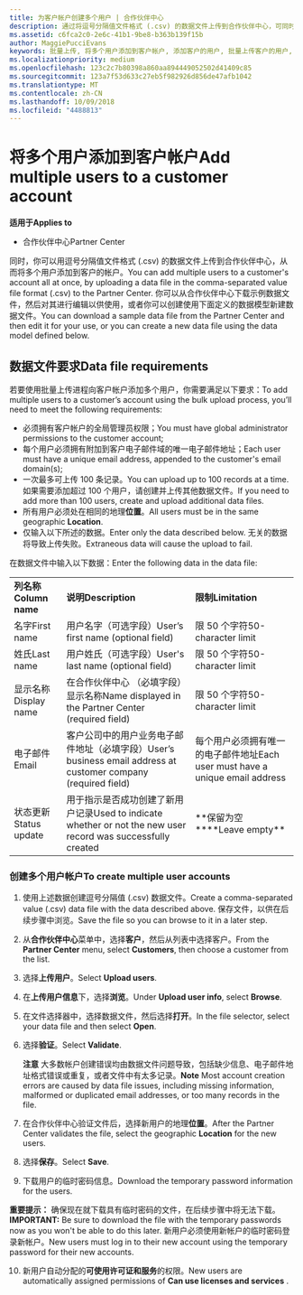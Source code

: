 ```yaml
---
title: 为客户帐户创建多个用户 | 合作伙伴中心
description: 通过将逗号分隔值文件格式 (.csv) 的数据文件上传到合作伙伴中心，可同时将多个用户添加至客户帐户。
ms.assetid: c6fca2c0-2e6c-41b1-9be8-b363b139f15b
author: MaggiePucciEvans
keywords: 批量上传, 将多个用户添加到客户帐户, 添加客户的用户, 批量上传客户的用户, 客户帐户, 客户用户, 用户
ms.localizationpriority: medium
ms.openlocfilehash: 123c2c7b80398a860aa894449052502d41409c85
ms.sourcegitcommit: 123a7f53d633c27eb5f982926d856de47afb1042
ms.translationtype: MT
ms.contentlocale: zh-CN
ms.lasthandoff: 10/09/2018
ms.locfileid: "4488813"
---
```

# <a name="add-multiple-users-to-a-customer-account"></a><span data-ttu-id="e2f62-104">将多个用户添加到客户帐户</span><span class="sxs-lookup"><span data-stu-id="e2f62-104">Add multiple users to a customer account</span></span>

**<span data-ttu-id="e2f62-105">适用于</span><span class="sxs-lookup"><span data-stu-id="e2f62-105">Applies to</span></span>**

-  <span data-ttu-id="e2f62-106">合作伙伴中心</span><span class="sxs-lookup"><span data-stu-id="e2f62-106">Partner Center</span></span>

<span data-ttu-id="e2f62-107">同时，你可以用逗号分隔值文件格式 (.csv) 的数据文件上传到合作伙伴中心，从而将多个用户添加到客户的帐户。</span><span class="sxs-lookup"><span data-stu-id="e2f62-107">You can add multiple users to a customer's account all at once, by uploading a data file in the comma-separated value file format (.csv) to the Partner Center.</span></span> <span data-ttu-id="e2f62-108">你可以从合作伙伴中心下载示例数据文件，然后对其进行编辑以供使用，或者你可以创建使用下面定义的数据模型新建数据文件。</span><span class="sxs-lookup"><span data-stu-id="e2f62-108">You can download a sample data file from the Partner Center and then edit it for your use, or you can create a new data file using the data model defined below.</span></span>

## <a href="" id="creatingtheimportcsvfile"></a><span data-ttu-id="e2f62-109">数据文件要求</span><span class="sxs-lookup"><span data-stu-id="e2f62-109">Data file requirements</span></span>


<span data-ttu-id="e2f62-110">若要使用批量上传进程向客户帐户添加多个用户，你需要满足以下要求：</span><span class="sxs-lookup"><span data-stu-id="e2f62-110">To add multiple users to a customer’s account using the bulk upload process, you’ll need to meet the following requirements:</span></span>

-   <span data-ttu-id="e2f62-111">必须拥有客户帐户的全局管理员权限；</span><span class="sxs-lookup"><span data-stu-id="e2f62-111">You must have global administrator permissions to the customer account;</span></span>
-   <span data-ttu-id="e2f62-112">每个用户必须拥有附加到客户电子邮件域的唯一电子邮件地址；</span><span class="sxs-lookup"><span data-stu-id="e2f62-112">Each user must have a unique email address, appended to the customer's email domain(s);</span></span>
-   <span data-ttu-id="e2f62-113">一次最多可上传 100 条记录。</span><span class="sxs-lookup"><span data-stu-id="e2f62-113">You can upload up to 100 records at a time.</span></span> <span data-ttu-id="e2f62-114">如果需要添加超过 100 个用户，请创建并上传其他数据文件。</span><span class="sxs-lookup"><span data-stu-id="e2f62-114">If you need to add more than 100 users, create and upload additional data files.</span></span>
-   <span data-ttu-id="e2f62-115">所有用户必须处在相同的地理**位置**。</span><span class="sxs-lookup"><span data-stu-id="e2f62-115">All users must be in the same geographic **Location**.</span></span>
-   <span data-ttu-id="e2f62-116">仅输入以下所述的数据。</span><span class="sxs-lookup"><span data-stu-id="e2f62-116">Enter only the data described below.</span></span> <span data-ttu-id="e2f62-117">无关的数据将导致上传失败。</span><span class="sxs-lookup"><span data-stu-id="e2f62-117">Extraneous data will cause the upload to fail.</span></span>

<span data-ttu-id="e2f62-118">在数据文件中输入以下数据：</span><span class="sxs-lookup"><span data-stu-id="e2f62-118">Enter the following data in the data file:</span></span>

|                 |                                                                              |                                            |
|-----------------|------------------------------------------------------------------------------|--------------------------------------------|
| **<span data-ttu-id="e2f62-119">列名称</span><span class="sxs-lookup"><span data-stu-id="e2f62-119">Column name</span></span>** | **<span data-ttu-id="e2f62-120">说明</span><span class="sxs-lookup"><span data-stu-id="e2f62-120">Description</span></span>**                                                              | **<span data-ttu-id="e2f62-121">限制</span><span class="sxs-lookup"><span data-stu-id="e2f62-121">Limitation</span></span>**                             |
| <span data-ttu-id="e2f62-122">名字</span><span class="sxs-lookup"><span data-stu-id="e2f62-122">First name</span></span>      | <span data-ttu-id="e2f62-123">用户名字（可选字段）</span><span class="sxs-lookup"><span data-stu-id="e2f62-123">User’s first name (optional field)</span></span>                                           | <span data-ttu-id="e2f62-124">限 50 个字符</span><span class="sxs-lookup"><span data-stu-id="e2f62-124">50-character limit</span></span>                         |
| <span data-ttu-id="e2f62-125">姓氏</span><span class="sxs-lookup"><span data-stu-id="e2f62-125">Last name</span></span>       | <span data-ttu-id="e2f62-126">用户姓氏（可选字段）</span><span class="sxs-lookup"><span data-stu-id="e2f62-126">User's last name (optional field)</span></span>                                            | <span data-ttu-id="e2f62-127">限 50 个字符</span><span class="sxs-lookup"><span data-stu-id="e2f62-127">50-character limit</span></span>                         |
| <span data-ttu-id="e2f62-128">显示名称</span><span class="sxs-lookup"><span data-stu-id="e2f62-128">Display name</span></span>    | <span data-ttu-id="e2f62-129">在合作伙伴中心 （必填字段） 显示名称</span><span class="sxs-lookup"><span data-stu-id="e2f62-129">Name displayed in the Partner Center (required field)</span></span>                            | <span data-ttu-id="e2f62-130">限 50 个字符</span><span class="sxs-lookup"><span data-stu-id="e2f62-130">50-character limit</span></span>                         |
| <span data-ttu-id="e2f62-131">电子邮件</span><span class="sxs-lookup"><span data-stu-id="e2f62-131">Email</span></span>           | <span data-ttu-id="e2f62-132">客户公司中的用户业务电子邮件地址（必填字段）</span><span class="sxs-lookup"><span data-stu-id="e2f62-132">User’s business email address at customer company (required field)</span></span>           | <span data-ttu-id="e2f62-133">每个用户必须拥有唯一的电子邮件地址</span><span class="sxs-lookup"><span data-stu-id="e2f62-133">Each user must have a unique email address</span></span> |
| <span data-ttu-id="e2f62-134">状态更新</span><span class="sxs-lookup"><span data-stu-id="e2f62-134">Status update</span></span>   | <span data-ttu-id="e2f62-135">用于指示是否成功创建了新用户记录</span><span class="sxs-lookup"><span data-stu-id="e2f62-135">Used to indicate whether or not the new user record was successfully created</span></span> | <span data-ttu-id="e2f62-136">\*\*保留为空\*\*</span><span class="sxs-lookup"><span data-stu-id="e2f62-136">\*\*Leave empty\*\*</span></span>                        |

 

### <a href="" id="createmultipleuseraccounts"></a><span data-ttu-id="e2f62-137">创建多个用户帐户</span><span class="sxs-lookup"><span data-stu-id="e2f62-137">To create multiple user accounts</span></span>

<a href="" id="creatingtheaccounts"></a>
1.  <span data-ttu-id="e2f62-138">使用上述数据创建逗号分隔值 (.csv) 数据文件。</span><span class="sxs-lookup"><span data-stu-id="e2f62-138">Create a comma-separated value (.csv) data file with the data described above.</span></span> <span data-ttu-id="e2f62-139">保存文件，以供在后续步骤中浏览。</span><span class="sxs-lookup"><span data-stu-id="e2f62-139">Save the file so you can browse to it in a later step.</span></span>
2.  <span data-ttu-id="e2f62-140">从**合作伙伴中心**菜单中，选择**客户**，然后从列表中选择客户。</span><span class="sxs-lookup"><span data-stu-id="e2f62-140">From the **Partner Center** menu, select **Customers**, then choose a customer from the list.</span></span>
3.  <span data-ttu-id="e2f62-141">选择**上传用户**。</span><span class="sxs-lookup"><span data-stu-id="e2f62-141">Select **Upload users**.</span></span>
4.  <span data-ttu-id="e2f62-142">在**上传用户信息**下，选择**浏览**。</span><span class="sxs-lookup"><span data-stu-id="e2f62-142">Under **Upload user info**, select **Browse**.</span></span>
5.  <span data-ttu-id="e2f62-143">在文件选择器中，选择数据文件，然后选择**打开**。</span><span class="sxs-lookup"><span data-stu-id="e2f62-143">In the file selector, select your data file and then select **Open**.</span></span>
6.  <span data-ttu-id="e2f62-144">选择**验证**。</span><span class="sxs-lookup"><span data-stu-id="e2f62-144">Select **Validate**.</span></span>

    <span data-ttu-id="e2f62-145">**注意** 大多数帐户创建错误均由数据文件问题导致，包括缺少信息、电子邮件地址格式错误或重复，或者文件中有太多记录。</span><span class="sxs-lookup"><span data-stu-id="e2f62-145">**Note**  Most account creation errors are caused by data file issues, including missing information, malformed or duplicated email addresses, or too many records in the file.</span></span>

7.  <span data-ttu-id="e2f62-146">在合作伙伴中心验证文件后，选择新用户的地理**位置**。</span><span class="sxs-lookup"><span data-stu-id="e2f62-146">After the Partner Center validates the file, select the geographic **Location** for the new users.</span></span>
8.  <span data-ttu-id="e2f62-147">选择**保存**。</span><span class="sxs-lookup"><span data-stu-id="e2f62-147">Select **Save**.</span></span>
9.  <span data-ttu-id="e2f62-148">下载用户的临时密码信息。</span><span class="sxs-lookup"><span data-stu-id="e2f62-148">Download the temporary password information for the users.</span></span>

<span data-ttu-id="e2f62-149">**重要提示：** 确保现在就下载具有临时密码的文件，在后续步骤中将无法下载。</span><span class="sxs-lookup"><span data-stu-id="e2f62-149">**IMPORTANT:** Be sure to download the file with the temporary passwords now as you won't be able to do this later.</span></span> <span data-ttu-id="e2f62-150">新用户必须使用新帐户的临时密码登录新帐户。</span><span class="sxs-lookup"><span data-stu-id="e2f62-150">New users must log in to their new account using the temporary password for their new accounts.</span></span>

10. <span data-ttu-id="e2f62-151">新用户自动分配的**可使用许可证和服务**的权限。</span><span class="sxs-lookup"><span data-stu-id="e2f62-151">New users are automatically assigned permissions of **Can use licenses and services** .</span></span> 

 

 



